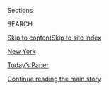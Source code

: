 <div id="app">

<div>

<div class="NYTAppHideMasthead css-zz1s19 e1suatyy0">

<div class="section css-ui9rw0 e1suatyy2">

<div class="css-11hrj97 er09x8g0">

<div class="css-6n7j50">

</div>

<span class="css-1dv1kvn">Sections</span>

<div class="css-10488qs">

<span class="css-1dv1kvn">SEARCH</span>

</div>

[Skip to content](#site-content)[Skip to site index](#site-index)

</div>

<div id="masthead-section-label" class="css-1fnb9ct eaxe0e00">

[New
York](https://www.nytimes3xbfgragh.onion/section/nyregion)

</div>

<div class="css-10698na e1huz5gh0">

</div>

</div>

<div id="masthead-bar-one" class="section hasLinks css-15hmgas e1csuq9d3">

<div class="css-uqyvli e1csuq9d0">

</div>

<div class="css-1uqjmks e1csuq9d1">

</div>

<div class="css-9e9ivx">

[](https://myaccount.nytimes3xbfgragh.onion/auth/login?response_type=cookie&client_id=vi)

</div>

<div class="css-1bvtpon e1csuq9d2">

[Today’s Paper](https://www.nytimes3xbfgragh.onion/section/todayspaper)

</div>

</div>

</div>

</div>

<div data-aria-hidden="false">

<div id="site-content" data-role="main">

<div id="top-wrapper" class="css-15p45cc eaca97t0" type="top">

<div id="top-slug" class="css-19x0jxb eaca97t1" hidden="">

Advertisement

</div>

[Continue reading the main
story](#after-top)

<div class="ad top-wrapper" style="text-align:center;height:100%;display:block;min-height:90px">

<div id="top" class="place-ad" data-position="top" data-size-key="top">

</div>

</div>

<div id="after-top">

</div>

</div>

<div id="collection-nyregion" class="section css-15h4p1b e9abtgs0">

<div class="css-1j21atc e1svk9qx1">

<div class="css-fmiefx e1svk9qx2">

<div class="css-1hk7r2m eu54l5x0">

<div id="sponsor-wrapper" class="css-7a1pgi eaca97t0" type="sponsor" hidden="">

<div id="sponsor-slug" class="css-1l4mleb eaca97t1" hidden="">

Supported by

</div>

[Continue reading the main
story](#after-sponsor)

<div id="sponsor" class="ad sponsor-wrapper" style="text-align:left;height:100%;display:block">

</div>

<div id="after-sponsor">

</div>

</div>

</div>

</div>

<div class="css-nfcc9b e1svk9qx3">

<div class="css-vl9dhg e1svk9qx5">

<div class="css-1nrhkj6 e1svk9qx6">

# New York

<div class="follow-button-placeholder" data-collection-id="">

</div>

</div>

</div>

</div>

</div>

<div class="css-4svvz1 ekkqrpp0">

<div id="collection-highlights-container" class="section css-18l1u7x e46isfb1">

<div class="css-gfgt40 ekkqrpp1">

## Highlights

1.  ![<span class="css-1nk1g0h e1oaj3zl2"><span class="css-1dv1kvn">Credit</span>Todd
    Heisler/The New York
    Times</span>](https://static01.graylady3jvrrxbe.onion/images/2020/08/02/nyregion/02nyvirus-subway/merlin_173243304_7c0db049-d11d-4e86-89b8-1fce3576fe5e-videoLarge.jpg)
    
    <div class="css-10wtrbd">
    
    <div class="css-1dqkjed">
    
    [![](https://static01.graylady3jvrrxbe.onion/images/2020/08/02/nyregion/02nyvirus-subway/00nyvirus-mta1-thumbStandard.jpg)](/2020/08/02/nyregion/nyc-subway-coronavirus-safety.html)
    
    </div>
    
    ## [Is the Subway Risky? It May Be Safer Than You Think](/2020/08/02/nyregion/nyc-subway-coronavirus-safety.html)
    
    New studies in Europe and Asia suggest that riding public
    transportation is not a major source of transmission for the
    coronavirus.
    
    <span class="css-me3p27"></span><span class="css-1dydysp e4e4i5l3"></span><span class="css-9voj2j">By
    <span class="css-1baulvz last-byline" itemprop="name">Christina
    Goldbaum</span></span>
    
    </div>

2.  ![<span class="css-1nk1g0h e1oaj3zl2"><span class="css-1dv1kvn">Credit</span>Trever
    Holland</span>](https://static01.graylady3jvrrxbe.onion/images/2020/08/02/nyregion/02nyvirus-boatparty/02nyvirus-boatparty-videoLarge.jpg)
    
    <div class="css-10wtrbd">
    
    <div class="css-1dqkjed">
    
    [![](https://static01.graylady3jvrrxbe.onion/images/2020/08/02/nyregion/02nyvirus-boatparty/02nyvirus-boatparty-thumbStandard.jpg)](/2020/08/02/nyregion/liberty-belle-illegal-party.html)
    
    </div>
    
    ## [Arrests Over Illicit Party Boat With 170 Guests Cruising Around N.Y.C.](/2020/08/02/nyregion/liberty-belle-illegal-party.html)
    
    It was yet another symbol of reckless socializing during the
    pandemic: The Liberty Belle was dinged for violating distancing
    rules, and its owners were accused of running an unlicensed bar, the
    authorities
    said.
    
    <span class="css-me3p27"></span><span class="css-1dydysp e4e4i5l3"></span><span class="css-9voj2j">By
    <span class="css-1baulvz last-byline" itemprop="name">Mihir
    Zaveri</span></span>
    
    </div>

3.  1.  ![<span class="css-1nk1g0h e1oaj3zl2"><span class="css-1dv1kvn">Credit</span>Sara
        Naomi Lewkowicz for The New York
        Times</span>](https://static01.graylady3jvrrxbe.onion/images/2020/08/01/nyregion/01nyrooftop-02/01nyrooftop-02-videoLarge.jpg)
        
        <div class="css-10wtrbd">
        
        ## [New York Love Story: The Submarine Officer and the Beatles Cover Band](/2020/07/30/nyregion/coronavirus-beatles-nyc.html)
        
        <div class="css-ajkwsy">
        
        [![](https://static01.graylady3jvrrxbe.onion/images/2020/08/01/nyregion/01nyrooftop-02/01nyrooftop-02-thumbStandard.jpg)](/2020/07/30/nyregion/coronavirus-beatles-nyc.html)
        
        </div>
        
        A Columbia grad student, new to the city, lost his lease. So he
        organized the perfect
        send-off.
        
        <span class="css-me3p27"></span><span class="css-1dydysp e4e4i5l3"></span><span class="css-9voj2j">By
        <span class="css-1baulvz last-byline" itemprop="name">Alex
        Vadukul</span></span>
        
        </div>
    
    2.  ![<span class="css-1nk1g0h e1oaj3zl2"><span class="css-1dv1kvn">Credit</span>Gregg
        Vigliotti for The New York
        Times</span>](https://static01.graylady3jvrrxbe.onion/images/2020/07/20/nyregion/nypodschools1/nypodschools1-videoLarge.jpg)
        
        <div class="css-10wtrbd">
        
        ## [$25,000 Pod Schools: How Well-to-Do Children Will Weather the Pandemic](/2020/07/30/nyregion/pod-schools-hastings-on-hudson.html)
        
        <div class="css-ajkwsy">
        
        [![](https://static01.graylady3jvrrxbe.onion/images/2020/07/20/nyregion/nypodschools1/nypodschools1-thumbStandard.jpg)](/2020/07/30/nyregion/pod-schools-hastings-on-hudson.html)
        
        </div>
        
        “This is our emergency fund,” said one parent considering a pod
        school. “And this is our
        emergency.”
        
        <span class="css-me3p27"></span><span class="css-1dydysp e4e4i5l3"></span><span class="css-9voj2j">By
        <span class="css-1baulvz last-byline" itemprop="name">David
        Zweig</span></span>
        
        </div>

</div>

<div class="css-1xdhyk6 e46isfb0">

<div class="css-zk12ih ef6si7p0">

1.  ### BIG CITY
    
    ![<span class="css-1hhnwbi e1oaj3zl2"><span class="css-1dv1kvn">Credit</span>Dave
    Sanders for The New York
    Times</span>](https://static01.graylady3jvrrxbe.onion/images/2020/07/31/nyregion/31big/merlin_170843811_2dfbdd8b-c335-4e25-a2d7-1d67e70a72e2-videoLarge.jpg)
    
    <div class="css-10wtrbd">
    
    ## [Should N.Y. Be Jailing Parolees for Minor Lapses During a Pandemic?](/2020/07/31/nyregion/ny-parole-violations.html)
    
    On probation since 2018, Earl Russell was sent to Rikers for
    sleeping in his own bed instead of in the shelter where he was
    mandated to
    stay.
    
    <span class="css-me3p27"></span><span class="css-1dydysp e4e4i5l3"></span><span class="css-9voj2j">By
    <span class="css-1baulvz last-byline" itemprop="name">Ginia
    Bellafante</span></span>
    
    </div>

2.  ### Sunday Routine
    
    ![<span class="css-1hhnwbi e1oaj3zl2"><span class="css-1dv1kvn">Credit</span>Aundre
    Larrow for The New York
    Times</span>](https://static01.graylady3jvrrxbe.onion/images/2020/07/31/nyregion/31nyvirus-routine1/31nyvirus-routine1-videoLarge.jpg)
    
    <div class="css-10wtrbd">
    
    ## [How an Urban Flower Farmer Spends Her Sundays](/2020/07/31/nyregion/urban-gardening-nyc.html)
    
    On a quest for sunlight and soil, Christina Clum approached Brooklyn
    residents about growing flowers in their yards. It
    worked.
    
    <span class="css-me3p27"></span><span class="css-1dydysp e4e4i5l3"></span><span class="css-9voj2j">By
    <span class="css-1baulvz last-byline" itemprop="name">Alyson
    Krueger</span></span>
    
    </div>

3.  ![<span class="css-1hhnwbi e1oaj3zl2"><span class="css-1dv1kvn">Credit</span>via
    Bruna
    Borelli</span>](https://static01.graylady3jvrrxbe.onion/images/2020/08/02/nyregion/02REFER2/00nyvirus-touristfood-videoLarge.jpg)
    
    <div class="css-10wtrbd">
    
    ## [Food Tourists Trickle In to New York’s Pandemic Dining Scene](/2020/07/30/nyregion/coronavirus-nyc-tourism-restaurants.html)
    
    Visitors — as long as they don’t come from a quarantine state — are
    enjoying the city’s rooftop bars and sidewalk
    restaurants.
    
    <span class="css-me3p27"></span><span class="css-1dydysp e4e4i5l3"></span><span class="css-9voj2j">By
    <span class="css-1baulvz last-byline" itemprop="name">Alyson
    Krueger</span></span>
    
    </div>

4.  ![<span class="css-1hhnwbi e1oaj3zl2"><span class="css-1dv1kvn">Credit</span>Amr
    Alfiky/The New York
    Times</span>](https://static01.graylady3jvrrxbe.onion/images/2020/07/22/nyregion/00nyvirus-remotelearning1/00nyvirus-remotelearning1-videoLarge.jpg)
    
    <div class="css-10wtrbd">
    
    ## [How 2 New York Schools Became Models for Coping in a Pandemic](/2020/07/31/nyregion/nyc-homeless-children-school.html)
    
    Vulnerable children need creative solutions, educators say: “The
    entire system has missed something if they don’t rethink what the
    fall semester looks
    like.”
    
    <span class="css-me3p27"></span><span class="css-1dydysp e4e4i5l3"></span><span class="css-9voj2j">By
    <span class="css-1baulvz last-byline" itemprop="name">Eliza
    Shapiro</span></span>
    
    </div>

5.  ![<span class="css-1hhnwbi e1oaj3zl2"><span class="css-1dv1kvn">Credit</span>via
    The Office of Governor Ned
    Lamont</span>](https://static01.graylady3jvrrxbe.onion/images/2020/07/31/nyregion/31ctvirus-outbreaks1/31ctvirus-outbreaks1-videoLarge.jpg)
    
    <div class="css-10wtrbd">
    
    ## [In Ultra-Wealthy Greenwich, Teen Parties Lead to Jump in Virus Cases](/2020/07/31/nyregion/greenwich-ct-coronavirus-covid-parties.html)
    
    Many of those exposed were seniors who had just finished their final
    year at two elite private
    schools.
    
    <span class="css-me3p27"></span><span class="css-1dydysp e4e4i5l3"></span><span class="css-9voj2j">By
    <span class="css-1baulvz last-byline" itemprop="name">Mihir
    Zaveri</span></span>
    
    </div>

</div>

</div>

</div>

<div id="mid1-wrapper" class="css-1mn4oms eaca97t0" type="rank">

<div id="mid1-slug" class="css-1tag3rd eaca97t1">

Advertisement

</div>

[Continue reading the main
story](#after-mid1)

<div id="mid1" class="ad mid1-wrapper" style="text-align:center;height:100%;display:block">

</div>

<div id="after-mid1">

</div>

</div>

</div>

<div class="css-185go5a e1o5byef0">

<div class="css-15cbhtu">

  - [Latest](#stream-panel)
  - <span class="css-6n7j50">Search</span>
    <div class="control">
    <div class="label-container css-1dv1kvn">
    Search
    </div>
    <div class="css-wm4t3d">
    **<span id="clear-search-input" class="css-1dv1kvn">Clear this text
    input</span>
    </div>
    </div>
    <span class="css-1iovbfw"></span>

<div id="stream-panel" class="section css-8msx5b e1jz0cab1">

<div class="css-13mho3u">

1.  
    
    <div class="css-1cp3ece">
    
    <div class="css-1l4spti">
    
    [](/2020/08/02/world/coronavirus-covid-19.html)
    
    <div class="css-79elbk">
    
    ![](https://static01.graylady3jvrrxbe.onion/images/2020/08/03/us/us-briefing-promo-image-print/us-briefing-promo-image-thumbWide.jpg?quality=75&auto=webp&disable=upscale)
    
    </div>
    
    ## Coronavirus Live Updates: Birx Warns That U.S. Epidemic Is in a ‘New Phase’
    
    College are preparing to welcome students back to a complicated
    campus setting. India’s home minister tests
    positive.
    
    <div class="css-1nqbnmb ea5icrr0">
    
    </div>
    
    </div>
    
    <div class="css-1lc2l26 e1xfvim33">
    
    </div>
    
    </div>

2.  
    
    <div class="css-1cp3ece">
    
    <div class="css-1l4spti">
    
    [](/2020/08/02/realestate/homes-that-sold-for-around-600000.html)
    
    <div class="css-79elbk">
    
    ![](https://static01.graylady3jvrrxbe.onion/images/2020/08/02/realestate/02selling-MANHATTAN/oakImage-1595085762699-thumbWide.jpg?quality=75&auto=webp&disable=upscale)
    
    </div>
    
    ### <span class="css-m70j1g">What’s selling now</span>
    
    ## Homes That Sold for Around $600,000
    
    Recent residential sales in New York City and the region.
    
    <div class="css-1nqbnmb ea5icrr0">
    
    By <span class="css-1n7hynb">C. J.
    Hughes</span>
    
    </div>
    
    </div>
    
    <div class="css-1lc2l26 e1xfvim33">
    
    </div>
    
    </div>

3.  
    
    <div class="css-1cp3ece">
    
    <div class="css-1l4spti">
    
    [](/2020/08/02/nyregion/metropolitan-diary.html)
    
    <div class="css-79elbk">
    
    ![](https://static01.graylady3jvrrxbe.onion/images/2020/08/02/nyregion/02diary-illos-04/02diary-illos-04-thumbWide.jpg?quality=75&auto=webp&disable=upscale)
    
    </div>
    
    ### <span class="css-m70j1g">METROPOLITAN DIARY</span>
    
    ## ‘As I Started to Walk Away, the Second Man Reached Out His Hand’
    
    Giving directions, a noisy Chinatown dining room and more reader
    tales of New York City in this week’s Metropolitan
    Diary.
    
    <div class="css-1nqbnmb ea5icrr0">
    
    </div>
    
    </div>
    
    <div class="css-1lc2l26 e1xfvim33">
    
    </div>
    
    </div>

4.  
    
    <div class="css-1cp3ece">
    
    <div class="css-1l4spti">
    
    [](/2020/08/01/at-home/coronavirus-public-transportation-subway.html)
    
    <div class="css-79elbk">
    
    ![](https://static01.graylady3jvrrxbe.onion/images/2020/07/31/multimedia/31ah-transportation1/31ah-transportation1-thumbWide.jpg?quality=75&auto=webp&disable=upscale)
    
    </div>
    
    ## How to Stay Safer on Mass Transit
    
    Timing your trip strategically, using contactless payments and not
    eating onboard are some of the things to keep in mind.
    
    <div class="css-1nqbnmb ea5icrr0">
    
    By <span class="css-1n7hynb">Katherine
    Cusumano</span>
    
    </div>
    
    </div>
    
    <div class="css-1lc2l26 e1xfvim33">
    
    </div>
    
    </div>

5.  
    
    <div class="css-1cp3ece">
    
    <div class="css-1l4spti">
    
    [](/2020/08/01/world/coronavirus-covid-19.html)
    
    <div class="css-79elbk">
    
    ![](https://static01.graylady3jvrrxbe.onion/images/2020/08/03/us/us-briefing-promo-image-print/us-briefing-promo-image-thumbWide.jpg?quality=75&auto=webp&disable=upscale)
    
    </div>
    
    ## Infections Swamp the U.S., Which Recorded 42% of All Its Coronavirus Cases in July
    
    Thousands in Berlin protest Germany’s coronavirus measures. The
    virus is picking up speed in the Midwest. A summer camp in Georgia
    apologizes for hosting a retreat after hundreds who attended were
    infected.
    
    <div class="css-1nqbnmb ea5icrr0">
    
    </div>
    
    </div>
    
    <div class="css-1lc2l26 e1xfvim33">
    
    </div>
    
    </div>

6.  
    
    <div class="css-1cp3ece">
    
    <div class="css-1l4spti">
    
    [](/2020/07/31/health/coronavirus-children-camp.html)
    
    <div class="css-79elbk">
    
    ![](https://static01.graylady3jvrrxbe.onion/images/2020/07/31/science/31virus-camp01/merlin_173213445_1b4f2c23-3cd1-4419-95a4-4ce2d53fc649-thumbWide.jpg?quality=75&auto=webp&disable=upscale)
    
    </div>
    
    ## The Coronavirus Infected Hundreds at a Georgia Summer Camp
    
    The camp took precautions but did not require campers to wear masks,
    the C.D.C. reported. Singing and cheering may have helped spread the
    virus.
    
    <div class="css-1nqbnmb ea5icrr0">
    
    By <span class="css-1n7hynb">Roni Caryn
    Rabin</span>
    
    </div>
    
    </div>
    
    <div class="css-1lc2l26 e1xfvim33">
    
    </div>
    
    </div>

7.  
    
    <div class="css-1cp3ece">
    
    <div class="css-1l4spti">
    
    [](/2020/07/31/obituaries/roland-johnson-overlooked.html)
    
    <div class="css-79elbk">
    
    ![](https://static01.graylady3jvrrxbe.onion/images/2020/08/03/multimedia/03overlooked-johnson-01/00overlooked-johnson-01-thumbWide.jpg?quality=75&auto=webp&disable=upscale)
    
    </div>
    
    ## Overlooked No More: Roland Johnson, Who Fought to Shut Down Institutions for the Disabled
    
    He survived 13 years of neglect and abuse, including sexual assault,
    at the notorious Pennhurst State School and Hospital outside
    Philadelphia before emerging as a champion for the disabled.
    
    <div class="css-1nqbnmb ea5icrr0">
    
    By <span class="css-1n7hynb">Glenn
    Rifkin</span>
    
    </div>
    
    </div>
    
    <div class="css-1lc2l26 e1xfvim33">
    
    </div>
    
    </div>

8.  
    
    <div class="css-1cp3ece">
    
    <div class="css-1l4spti">
    
    [](/2020/07/31/nyregion/nello-liquor-license-suspended.html)
    
    <div class="css-79elbk">
    
    ![](https://static01.graylady3jvrrxbe.onion/images/2020/07/31/nyregion/31nyvirus-nello1/31nyvirus-nello1-thumbWide.jpg?quality=75&auto=webp&disable=upscale)
    
    </div>
    
    ## Nello, Beloved by Rich New Yorkers, Is Dinged Over Illicit Indoor Dining
    
    The Upper East Side restaurant was accused of serving eight people
    inside, violating New York’s orders.
    
    <div class="css-1nqbnmb ea5icrr0">
    
    By <span class="css-1n7hynb">Michael
    Gold</span>
    
    </div>
    
    </div>
    
    <div class="css-1lc2l26 e1xfvim33">
    
    </div>
    
    </div>

9.  
    
    <div class="css-1cp3ece">
    
    <div class="css-1l4spti">
    
    [](/2020/07/31/world/coronavirus-covid-19.html)
    
    <div class="css-79elbk">
    
    ![](https://static01.graylady3jvrrxbe.onion/images/2020/08/03/us/us-briefing-promo-image-print/us-briefing-promo-image-thumbWide.jpg?quality=75&auto=webp&disable=upscale)
    
    </div>
    
    ## A $600-a-Week Lifeline for Unemployed Americans Expires After an Impasse in Washington
    
    California became the first state to reach 500,000 total coronavirus
    cases. Once the site of a major outbreak, Italy now offers lessons
    for keeping the virus in
    check.
    
    <div class="css-1nqbnmb ea5icrr0">
    
    </div>
    
    </div>
    
    <div class="css-1lc2l26 e1xfvim33">
    
    </div>
    
    </div>

10. 
    
    <div class="css-1cp3ece">
    
    <div class="css-1l4spti">
    
    [](/2020/07/31/nyregion/nyc-power-con-edison.html)
    
    <div class="css-79elbk">
    
    ![](https://static01.graylady3jvrrxbe.onion/images/2020/07/31/nyregion/31nytoday/31nytoday-thumbWide.jpg?quality=75&auto=webp&disable=upscale)
    
    </div>
    
    ### <span class="css-m70j1g">New York Today</span>
    
    ## On a Hot Day, 96,000 New Yorkers Are Asked to Conserve Power
    
    Over the past month, New Yorkers have been urged to limit
    air-conditioning use in an effort to prevent blackouts and
    brownouts. 
    
    <div class="css-1nqbnmb ea5icrr0">
    
    By <span class="css-1n7hynb">Juliana Kim</span>
    
    </div>
    
    </div>
    
    <div class="css-1lc2l26 e1xfvim33">
    
    </div>
    
    </div>

<div class="css-13mho3u">

<div class="css-1t62hi8">

<div class="css-1stvaey">

Show
More

<div>

<div style="border:0;clip:rect(0 0 0 0);height:1px;margin:-1px;overflow:hidden;white-space:nowrap;padding:0;width:1px;position:absolute" data-role="log" data-aria-live="assertive">

</div>

<div style="border:0;clip:rect(0 0 0 0);height:1px;margin:-1px;overflow:hidden;white-space:nowrap;padding:0;width:1px;position:absolute" data-role="log" data-aria-live="assertive">

</div>

<div style="border:0;clip:rect(0 0 0 0);height:1px;margin:-1px;overflow:hidden;white-space:nowrap;padding:0;width:1px;position:absolute" data-role="log" data-aria-live="polite">

</div>

<div style="border:0;clip:rect(0 0 0 0);height:1px;margin:-1px;overflow:hidden;white-space:nowrap;padding:0;width:1px;position:absolute" data-role="log" data-aria-live="polite">

</div>

</div>

</div>

</div>

</div>

</div>

<div class="css-g6hk37 supplemental">

<div id="mid2-wrapper" class="css-10wkyv7 eaca97t0" type="lede">

<div id="mid2-slug" class="css-1tag3rd eaca97t1">

Advertisement

</div>

[Continue reading the main
story](#after-mid2)

<div id="mid2" class="ad mid2-wrapper" style="text-align:center;height:100%;display:block;min-height:250px">

</div>

<div id="after-mid2">

</div>

</div>

## Follow Us

<div class="module-body">

  - [**<span data-aria-hidden="true">@NYTMetro</span><span class="css-1dv1kvn">twitter
    page for @NYTMetro</span>](https://twitter.com/NYTMetro)

</div>

<div id="mktg-wrapper" class="css-oxle51 eaca97t0" type="mktg">

<div id="mktg-slug" class="css-1tag3rd eaca97t1">

Advertisement

</div>

[Continue reading the main
story](#after-mktg)

<div id="mktg" class="ad mktg-wrapper" style="text-align:center;height:100%;display:block">

</div>

<div id="after-mktg">

</div>

</div>

</div>

</div>

</div>

</div>

</div>

</div>

## Site Index

<div>

</div>

## Site Information Navigation

  - [© <span>2020</span> <span>The New York Times
    Company</span>](https://help.nytimes3xbfgragh.onion/hc/en-us/articles/115014792127-Copyright-notice)

<!-- end list -->

  - [NYTCo](https://www.nytco.com/)
  - [Contact
    Us](https://help.nytimes3xbfgragh.onion/hc/en-us/articles/115015385887-Contact-Us)
  - [Work with us](https://www.nytco.com/careers/)
  - [Advertise](https://nytmediakit.com/)
  - [T Brand Studio](http://www.tbrandstudio.com/)
  - [Your Ad
    Choices](https://www.nytimes3xbfgragh.onion/privacy/cookie-policy#how-do-i-manage-trackers)
  - [Privacy](https://www.nytimes3xbfgragh.onion/privacy)
  - [Terms of
    Service](https://help.nytimes3xbfgragh.onion/hc/en-us/articles/115014893428-Terms-of-service)
  - [Terms of
    Sale](https://help.nytimes3xbfgragh.onion/hc/en-us/articles/115014893968-Terms-of-sale)
  - [Site
    Map](https://spiderbites.nytimes3xbfgragh.onion)
  - [Help](https://help.nytimes3xbfgragh.onion/hc/en-us)
  - [Subscriptions](https://www.nytimes3xbfgragh.onion/subscription?campaignId=37WXW)

</div>

</div>
